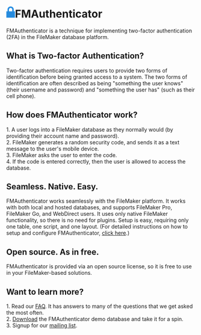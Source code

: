 # ![](fmauthenticator_logo.png)FMAuthenticator

FMAuthenticator is a technique for implementing two-factor authentication (2FA) in the FileMaker database platform.

## What is Two-factor Authentication?

Two-factor authentication requires users to provide two forms of identification before being granted access to a system. The two forms of identification are often described as being "something the user knows" (their username and password) and "something the user has" (such as their cell phone).

## How does FMAuthenticator work?
 1\. A user logs into a FileMaker database as they normally would (by providing their account name and password).  
 2\. FileMaker generates a random security code, and sends it as a text message to the user's mobile device.  
 3\. FileMaker asks the user to enter the code.  
 4\. If the code is entered correctly, then the user is allowed to access the database.  

## Seamless. Native. Easy.
FMAuthenticator works seamlessly with the FileMaker platform. It works with both local and hosted databases, and supports FileMaker Pro, FileMaker Go, and WebDirect users. It uses only native FileMaker functionality, so there is no need for plugins. Setup is easy, requiring only one table, one script, and one layout. (For detailed instructions on how to setup and configure FMAuthenticator, [click here](/application/setup.php).)

## Open source. As in free.
 FMAuthenticator is provided via an open source license, so it is free to use in your FileMaker-based solutions.

## Want to learn more?
 1\. Read our [FAQ](/application/faq.php). It has answers to many of the questions that we get asked the most often.  
 2\. [Download](/application/download.php) the FMAuthenticator demo database and take it for a spin.  
 3\. Signup for our [mailing list](/application/mailing-list.php).
